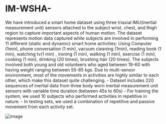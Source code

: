 # IM-WSHA-
We have introduced a smart home dataset using three triaxial IMU(inertial measurement unit) sensors attached to the subject wrist, chest, and thigh region to capture important aspects of human motion. The dataset represents motion data captured while subjects are involved in performing 11 different (static and dynamic) smart home activities: Using Computer (1min), phone conversation (1 min), vacuum cleaning (1min), reading book (1 min), watching tv(1 min) , ironing (1 min), walking (1 min), exercise (1 min), cooking (1 min), drinking (20 times), brushing hair (20 times). The subjects involved both young and old volunteers who aged between 19-60 with having weight ranging between 55-85 kgs. Due to multi-sensor environment, most of the movements in activities are highly similar to each other, which make this dataset quite challenging. - Dataset includes 220 sequences of inertial data from three body worn inertial measurement unit sensors with variable time duration (between 45s to 60s) - For training the system, we used 10 subjects who performed activities in repetitive in nature. - In testing sets, we used a combination of repetitive and passive movement from each activity set. 

![image](https://user-images.githubusercontent.com/49350595/93660581-f197f800-fa69-11ea-8439-51d574360e98.png)
